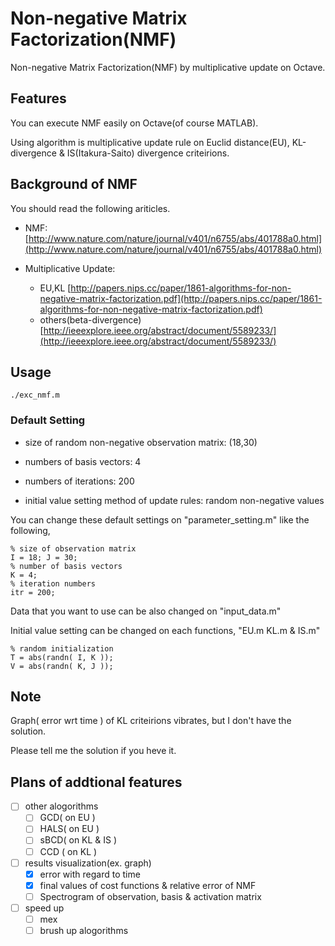 # Non-negative Matrix Factorization(NMF)

Non-negative Matrix Factorization(NMF) by multiplicative update on Octave.

## Features

You can execute NMF easily on Octave(of course MATLAB).

Using algorithm is multiplicative update rule on Euclid distance(EU), 
KL-divergence & IS(Itakura-Saito) divergence criteirions.


## Background of NMF

You should read the following ariticles.

* NMF:
[http://www.nature.com/nature/journal/v401/n6755/abs/401788a0.html](http://www.nature.com/nature/journal/v401/n6755/abs/401788a0.html)

* Multiplicative Update: 
	- EU,KL [http://papers.nips.cc/paper/1861-algorithms-for-non-negative-matrix-factorization.pdf](http://papers.nips.cc/paper/1861-algorithms-for-non-negative-matrix-factorization.pdf)
	- others(beta-divergence) [http://ieeexplore.ieee.org/abstract/document/5589233/](http://ieeexplore.ieee.org/abstract/document/5589233/)


## Usage

`./exc_nmf.m`

### Default Setting

* size of random non-negative observation matrix: (18,30)

* numbers of basis vectors: 4

* numbers of iterations: 200

* initial value setting method of update rules: random non-negative values

You can change these default settings on "parameter_setting.m" like the following,

```
% size of observation matrix
I = 18; J = 30; 
% number of basis vectors
K = 4; 
% iteration numbers
itr = 200; 
```

Data that you want to use can be also changed on "input_data.m"

Initial value setting can be changed on each functions, "EU.m KL.m & IS.m"

```
% random initialization
T = abs(randn( I, K ));
V = abs(randn( K, J ));
```

## Note

Graph( error wrt time ) of KL criteirions vibrates, but I don't have the solution. 

Please tell me the solution if you heve it.

## Plans of addtional features

- [ ] other alogorithms
	- [ ] GCD( on EU )
	- [ ] HALS( on EU )
	- [ ] sBCD( on KL & IS )
	- [ ] CCD ( on KL )

- [ ] results visualization(ex. graph)
	- [x] error with regard to time
	- [x] final values of cost functions & relative error of NMF
	- [ ] Spectrogram of observation, basis &  activation matrix

- [ ] speed up
	- [ ] mex 
	- [ ] brush up alogorithms
